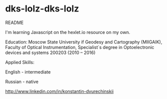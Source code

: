 # dks-lolz-dks-lolz
README

I'm learning Javascript on the hexlet.io resource on my own.

Education: Moscow State University if Geodesy and Cartography (MIIGAIK), Faculty of Optical Instrumentation, 
Specialist`s degree in Optoelectronic devices and systems 200203 (2010 – 2016)

Applied Skills:

English - intermediate

Russian - native

http://www.linkedin.com/in/konstantin-dvurechinskii
